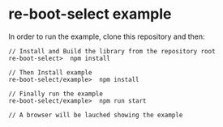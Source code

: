 # re-boot-select example

In order to run the example, clone this repository and then:

```
// Install and Build the library from the repository root
re-boot-select>  npm install

// Then Install example
re-boot-select/example>  npm install

// Finally run the example
re-boot-select/example>  npm run start

// A browser will be lauched showing the example

```